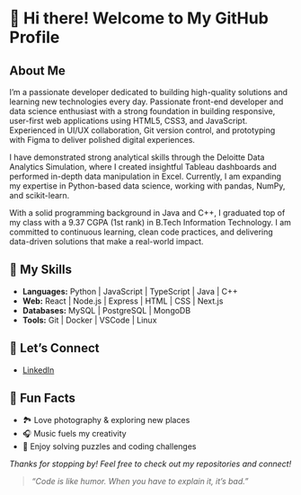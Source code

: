 # 👋 Hi there! Welcome to My GitHub Profile

<!-- INTRODUCTION -->

## About Me

I’m a passionate developer dedicated to building high-quality solutions and learning new technologies every day. Passionate front-end developer and data science enthusiast with a strong foundation in building responsive, user-first web applications using HTML5, CSS3, and JavaScript. Experienced in UI/UX collaboration, Git version control, and prototyping with Figma to deliver polished digital experiences.

I have demonstrated strong analytical skills through the Deloitte Data Analytics Simulation, where I created insightful Tableau dashboards and performed in-depth data manipulation in Excel. Currently, I am expanding my expertise in Python-based data science, working with pandas, NumPy, and scikit-learn.

With a solid programming background in Java and C++, I graduated top of my class with a 9.37 CGPA (1st rank) in B.Tech Information Technology. I am committed to continuous learning, clean code practices, and delivering data-driven solutions that make a real-world impact.

## 🚀 My Skills

- **Languages:** Python | JavaScript | TypeScript | Java | C++
- **Web:** React | Node.js | Express | HTML | CSS | Next.js
- **Databases:** MySQL | PostgreSQL | MongoDB
- **Tools:** Git | Docker | VSCode | Linux


## 🤝 Let’s Connect

- [LinkedIn](https://www.linkedin.com/in/kislaytinker22/)


## 🎨 Fun Facts

- 🏞️ Love photography \& exploring new places
- 🎧 Music fuels my creativity
- 🧩 Enjoy solving puzzles and coding challenges

*Thanks for stopping by! Feel free to check out my repositories and connect!*

> _“Code is like humor. When you have to explain it, it’s bad.”_


